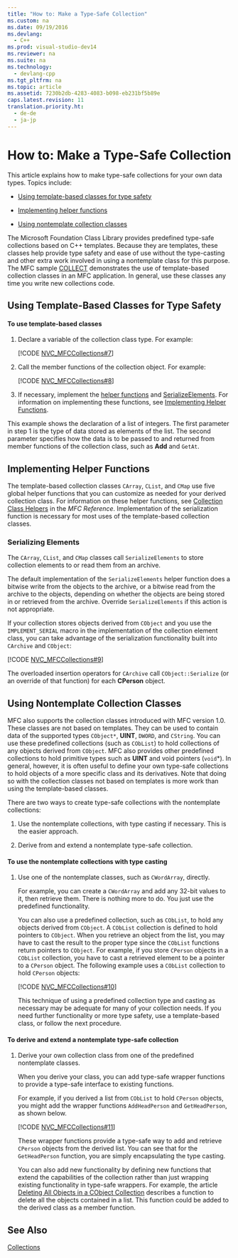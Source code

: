 ```yaml
---
title: "How to: Make a Type-Safe Collection"
ms.custom: na
ms.date: 09/19/2016
ms.devlang: 
  - C++
ms.prod: visual-studio-dev14
ms.reviewer: na
ms.suite: na
ms.technology: 
  - devlang-cpp
ms.tgt_pltfrm: na
ms.topic: article
ms.assetid: 7230b2db-4283-4083-b098-eb231bf5b89e
caps.latest.revision: 11
translation.priority.ht: 
  - de-de
  - ja-jp
---
```

# How to: Make a Type-Safe Collection
This article explains how to make type-safe collections for your own data types. Topics include:  
  
-   [Using template-based classes for type safety](#_core_using_template.2d.based_classes_for_type_safety)  
  
-   [Implementing helper functions](#_core_implementing_helper_functions)  
  
-   [Using nontemplate collection classes](#_core_using_nontemplate_collection_classes)  
  
 The Microsoft Foundation Class Library provides predefined type-safe collections based on C++ templates. Because they are templates, these classes help provide type safety and ease of use without the type-casting and other extra work involved in using a nontemplate class for this purpose. The MFC sample [COLLECT](../vs140/Visual-C---Samples.md) demonstrates the use of template-based collection classes in an MFC application. In general, use these classes any time you write new collections code.  
  
##  <a name="_core_using_template.2d.based_classes_for_type_safety"></a> Using Template-Based Classes for Type Safety  
  
#### To use template-based classes  
  
1.  Declare a variable of the collection class type. For example:  
  
     [!CODE [NVC_MFCCollections#7](../CodeSnippet/VS_Snippets_Cpp/NVC_MFCCollections#7)]  
  
2.  Call the member functions of the collection object. For example:  
  
     [!CODE [NVC_MFCCollections#8](../CodeSnippet/VS_Snippets_Cpp/NVC_MFCCollections#8)]  
  
3.  If necessary, implement the [helper functions](../vs140/Collection-Class-Helpers.md) and [SerializeElements](../vs140/SerializeElements.md). For information on implementing these functions, see [Implementing Helper Functions](#_core_implementing_helper_functions).  
  
 This example shows the declaration of a list of integers. The first parameter in step 1 is the type of data stored as elements of the list. The second parameter specifies how the data is to be passed to and returned from member functions of the collection class, such as **Add** and `GetAt`.  
  
##  <a name="_core_implementing_helper_functions"></a> Implementing Helper Functions  
 The template-based collection classes `CArray`, `CList`, and `CMap` use five global helper functions that you can customize as needed for your derived collection class. For information on these helper functions, see [Collection Class Helpers](../vs140/Collection-Class-Helpers.md) in the *MFC Reference*. Implementation of the serialization function is necessary for most uses of the template-based collection classes.  
  
###  <a name="_core_serializing_elements"></a> Serializing Elements  
 The `CArray`, `CList`, and `CMap` classes call `SerializeElements` to store collection elements to or read them from an archive.  
  
 The default implementation of the `SerializeElements` helper function does a bitwise write from the objects to the archive, or a bitwise read from the archive to the objects, depending on whether the objects are being stored in or retrieved from the archive. Override `SerializeElements` if this action is not appropriate.  
  
 If your collection stores objects derived from `CObject` and you use the `IMPLEMENT_SERIAL` macro in the implementation of the collection element class, you can take advantage of the serialization functionality built into `CArchive` and `CObject`:  
  
 [!CODE [NVC_MFCCollections#9](../CodeSnippet/VS_Snippets_Cpp/NVC_MFCCollections#9)]  
  
 The overloaded insertion operators for `CArchive` call `CObject::Serialize` (or an override of that function) for each **CPerson** object.  
  
##  <a name="_core_using_nontemplate_collection_classes"></a> Using Nontemplate Collection Classes  
 MFC also supports the collection classes introduced with MFC version 1.0. These classes are not based on templates. They can be used to contain data of the supported types `CObject*`, **UINT**, `DWORD`, and `CString`. You can use these predefined collections (such as `CObList`) to hold collections of any objects derived from `CObject`. MFC also provides other predefined collections to hold primitive types such as **UINT** and void pointers (`void`*). In general, however, it is often useful to define your own type-safe collections to hold objects of a more specific class and its derivatives. Note that doing so with the collection classes not based on templates is more work than using the template-based classes.  
  
 There are two ways to create type-safe collections with the nontemplate collections:  
  
1.  Use the nontemplate collections, with type casting if necessary. This is the easier approach.  
  
2.  Derive from and extend a nontemplate type-safe collection.  
  
#### To use the nontemplate collections with type casting  
  
1.  Use one of the nontemplate classes, such as `CWordArray`, directly.  
  
     For example, you can create a `CWordArray` and add any 32-bit values to it, then retrieve them. There is nothing more to do. You just use the predefined functionality.  
  
     You can also use a predefined collection, such as `CObList`, to hold any objects derived from `CObject`. A `CObList` collection is defined to hold pointers to `CObject`. When you retrieve an object from the list, you may have to cast the result to the proper type since the `CObList` functions return pointers to `CObject`. For example, if you store `CPerson` objects in a `CObList` collection, you have to cast a retrieved element to be a pointer to a `CPerson` object. The following example uses a `CObList` collection to hold `CPerson` objects:  
  
     [!CODE [NVC_MFCCollections#10](../CodeSnippet/VS_Snippets_Cpp/NVC_MFCCollections#10)]  
  
     This technique of using a predefined collection type and casting as necessary may be adequate for many of your collection needs. If you need further functionality or more type safety, use a template-based class, or follow the next procedure.  
  
#### To derive and extend a nontemplate type-safe collection  
  
1.  Derive your own collection class from one of the predefined nontemplate classes.  
  
     When you derive your class, you can add type-safe wrapper functions to provide a type-safe interface to existing functions.  
  
     For example, if you derived a list from `CObList` to hold `CPerson` objects, you might add the wrapper functions `AddHeadPerson` and `GetHeadPerson`, as shown below.  
  
     [!CODE [NVC_MFCCollections#11](../CodeSnippet/VS_Snippets_Cpp/NVC_MFCCollections#11)]  
  
     These wrapper functions provide a type-safe way to add and retrieve `CPerson` objects from the derived list. You can see that for the `GetHeadPerson` function, you are simply encapsulating the type casting.  
  
     You can also add new functionality by defining new functions that extend the capabilities of the collection rather than just wrapping existing functionality in type-safe wrappers. For example, the article [Deleting All Objects in a CObject Collection](../vs140/Deleting-All-Objects-in-a-CObject-Collection.md) describes a function to delete all the objects contained in a list. This function could be added to the derived class as a member function.  
  
## See Also  
 [Collections](../vs140/Collections.md)